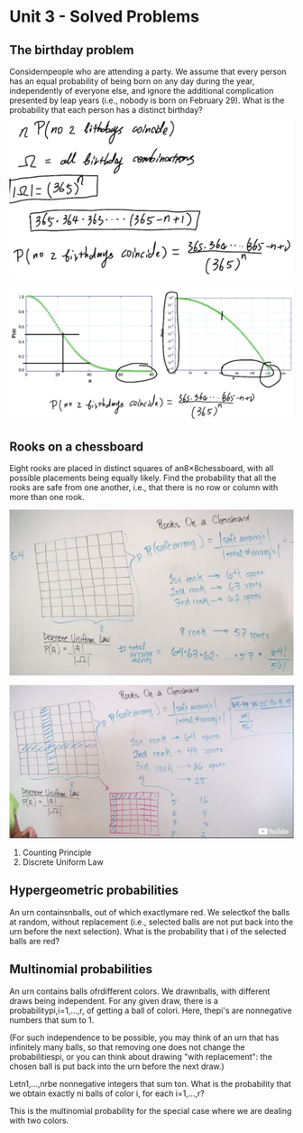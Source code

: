 # Unit 3 - Solved Problems

## The birthday problem

Considernpeople who are attending a party. We assume that every person has an equal probability of being born on any day during the year, independently of everyone else, and ignore the additional complication presented by leap years (i.e., nobody is born on February 29). What is the probability that each person has a distinct birthday?
![image](../../../media/Intro-Syllabus_Unit-3-Solved-Problems-image1.jpg)

![image](../../../media/Intro-Syllabus_Unit-3-Solved-Problems-image2.jpg)

## Rooks on a chessboard

Eight rooks are placed in distinct squares of an8×8chessboard, with all possible placements being equally likely. Find the probability that all the rooks are safe from one another, i.e., that there is no row or column with more than one rook.

![image](../../../media/Intro-Syllabus_Unit-3-Solved-Problems-image3.jpg)

![image](../../../media/Intro-Syllabus_Unit-3-Solved-Problems-image4.jpg)

1. Counting Principle
2. Discrete Uniform Law

## Hypergeometric probabilities

An urn containsnballs, out of which exactlymare red. We selectkof the balls at random, without replacement (i.e., selected balls are not put back into the urn before the next selection). What is the probability that i of the selected balls are red?

## Multinomial probabilities

An urn contains balls ofrdifferent colors. We drawnballs, with different draws being independent. For any given draw, there is a probabilitypi,i=1,...,r, of getting a ball of colori. Here, thepi's are nonnegative numbers that sum to 1.

(For such independence to be possible, you may think of an urn that has infinitely many balls, so that removing one does not change the probabilitiespi, or you can think about drawing "with replacement": the chosen ball is put back into the urn before the next draw.)

Letn1,...,nrbe nonnegative integers that sum ton. What is the probability that we obtain exactly ni balls of color i, for each i=1,...,r?

This is the multinomial probability for the special case where we are dealing with two colors.
